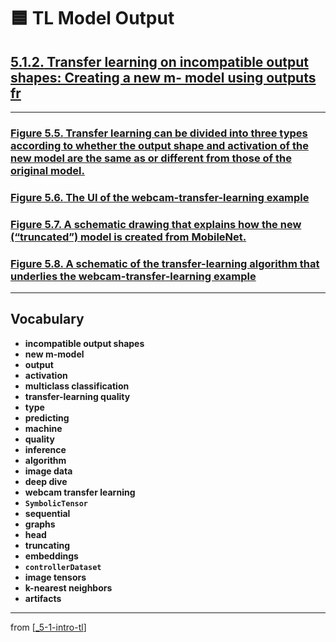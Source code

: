 # 🟦 TL Model Output

## [**5.1.2.** Transfer learning on incompatible output shapes: Creating a new m- model using outputs fr](https://livebook.manning.com/book/deep-learning-with-javascript/chapter-5/47)

---

### [**Figure 5.5.** Transfer learning can be divided into three types according to whether the output shape and activation of the new model are the same as or different from those of the original model.](https://livebook.manning.com/book/deep-learning-with-javascript/chapter-5/ch05fig05)

### [**Figure 5.6.** The UI of the webcam-transfer-learning example](https://livebook.manning.com/book/deep-learning-with-javascript/chapter-5/ch05fig06)

### [**Figure 5.7.** A schematic drawing that explains how the new (“truncated”) model is created from MobileNet.](https://livebook.manning.com/book/deep-learning-with-javascript/chapter-5/ch05fig07)

### [**Figure 5.8.** A schematic of the transfer-learning algorithm that underlies the webcam-transfer-learning example](https://livebook.manning.com/book/deep-learning-with-javascript/chapter-5/ch05fig08)

---

## **Vocabulary**

- **incompatible output shapes**
- **new m-model**
- **output**
- **activation**
- **multiclass classification**
- **transfer-learning quality**
- **type**
- **predicting**
- **machine**
- **quality**
- **inference**
- **algorithm**
- **image data**
- **deep dive**
- **webcam transfer learning**
- **`SymbolicTensor`**
- **sequential**
- **graphs**
- **head**
- **truncating**
- **embeddings**
- **`controllerDataset`**
- **image tensors**
- **k-nearest neighbors**
- **artifacts**

---

from [[_5-1-intro-tl]]

[//begin]: # "Autogenerated link references for markdown compatibility"
[_5-1-intro-tl]: _5-1-intro-tl.md "🟦 Intro TL"
[//end]: # "Autogenerated link references"
